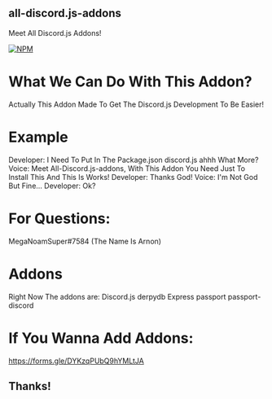 ## all-discord.js-addons
Meet All Discord.js Addons!

[![NPM](https://nodei.co/npm/all-discord.js-addons.png)](https://nodei.co/npm/all-discord.js-addons/)
# What We Can Do With This Addon?
Actually This Addon Made To Get The Discord.js Development To Be Easier!
# Example
Developer: I Need To Put In The Package.json discord.js ahhh What More?
Voice: Meet All-Discord.js-addons, With This Addon You Need Just To Install This And This Is Works!
Developer: Thanks God!
Voice: I'm Not God But Fine...
Developer: Ok?
# For Questions:
MegaNoamSuper#7584 (The Name Is Arnon)
# Addons
Right Now The addons are:
Discord.js
derpydb
Express
passport
passport-discord
# If You Wanna Add Addons:
https://forms.gle/DYKzqPUbQ9hYMLtJA
## Thanks!
